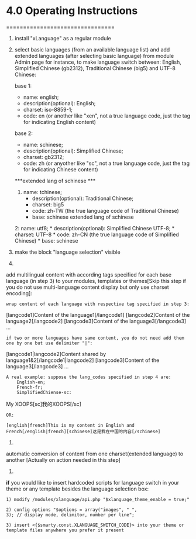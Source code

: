 # 4.0 Operating Instructions
================================

1. install "xLanguage" as a regular module

1. select basic languages (from an available language list) and add extended languages (after selecting basic language) from module Admin page for instance, to make language switch between: English, Simplified Chinese (gb2312), Traditional Chinese (big5) and UTF-8 Chinese:

    base 1: 
    * name: english;
    * description(optional): English; 
    * charset: iso-8859-1; 
    * code: en (or another like "xen", not a true language code, just the tag for indicating English content)
    
   base 2: 
    * name: schinese; 
    * description(optional): Simplified Chinese; 
    * charset: gb2312; 
    * code: zh (or anyother like "sc", not a true language code, just the tag for indicating Chinese content)

    ***extended lang of schinese ***

    1) name: tchinese;
        * description(optional): Traditional Chinese; 
        * charset: big5 
        * code: zh-TW (the true language code of Traditional Chinese) 
        * base: schinese
extended lang of schinese 

    2: name: utf8; 
        * description(optional): Simplified Chinese UTF-8; 
        * charset: UTF-8 
        * code: zh-CN (the true language code of Simplified Chinese) 
        * base: schinese

1. make the block "language selection" visible

1. 
add multilingual content with according tags specified for each base language (in step 3) to your modules, templates or themes[Skip this step if you do not use multi-language content display but only use charset encoding]: 

    wrap content of each language with respective tag specified in step 3:
[langcode1]Content of the language1[/langcode1] [langcode2]Content of the language2[/langcode2] [langcode3]Content of the language3[/langcode3] ...

    if two or more languages have same content, you do not need add them one by one but use delimiter "|": 
[langcode1|langcode2]Content shared by language1&2[/langcode1|langcode2] [langcode3]Content of the language3[/langcode3] ...

    A real example: suppose the lang_codes specified in step 4 are: 
        English-en; 
        French-fr; 
        SimplifiedChiense-sc:
My XOOPS[sc]我的XOOPS[/sc]

    OR:
    
    [english|french]This is my content in English and French[/english|french][schinese]这是我在中国的内容[/schinese]

1. 
automatic conversion of content from one charset(extended language) to another [Actually on action needed in this step]

1. 
__if__ you would like to insert hardcoded scripts for language switch in your theme or any template besides the language selection box:

    1) modify /modules/xlanguage/api.php "$xlanguage_theme_enable = true;"
    
    2) config options "$options = array("images", " ", 
    3); // display mode, delimitor, number per line";

    3) insert <{$smarty.const.XLANGUAGE_SWITCH_CODE}> into your theme or template files anywhere you prefer it present 